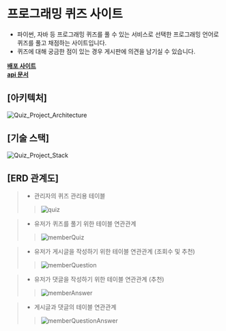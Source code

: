 # 프로그래밍 퀴즈 사이트
* 파이썬, 자바 등 프로그래밍 퀴즈를 풀 수 있는 서비스로 선택한 프로그래밍 언어로 퀴즈를 풀고 채점하는 사이트입니다.  
* 퀴즈에 대해 궁금한 점이 있는 경우 게시판에 의견을 남기실 수 있습니다.

<!-- --- -->
**[배포 사이트](http://ec2-13-209-111-85.ap-northeast-2.compute.amazonaws.com:8080)**  
**[api 문서](https://pjw-1.gitbook.io/quiz-project-api-docs)**  

<!-- --- -->
## [아키텍처]
![Quiz_Project_Architecture](https://github.com/pjnw1236/QuizProject/assets/97827368/20478a15-f396-43d1-b978-990c83d2f236)

<!-- --- -->
## [기술 스택]
![Quiz_Project_Stack](https://github.com/pjnw1236/QuizProject/assets/97827368/b76af1c0-9248-4756-a729-369e941c3e0b)

<!-- --- -->
## [ERD 관계도]
> * 관리자의 퀴즈 관리용 테이블    
>> ![quiz](https://github.com/pjnw1236/QuizProject/assets/97827368/ffdf2a27-9253-4fbe-a0e5-956b43b8df69)

> * 유저가 퀴즈를 풀기 위한 테이블 연관관계  
>> ![memberQuiz](https://github.com/pjnw1236/QuizProject/assets/97827368/1afb5fbc-430a-45b9-ae98-81b543b5395e)

> * 유저가 게시글을 작성하기 위한 테이블 연관관계 (조회수 및 추천)  
>> ![memberQuestion](https://github.com/pjnw1236/QuizProject/assets/97827368/84e0be1d-53cd-4b15-966a-d28a2870d22c)

> * 유저가 댓글을 작성하기 위한 테이블 연관관계 (추천)  
>> ![memberAnswer](https://github.com/pjnw1236/QuizProject/assets/97827368/df9cb3b5-3340-44ec-841c-09aa502a956b)

> * 게시글과 댓글의 테이블 연관관계  
>> ![memberQuestionAnswer](https://github.com/pjnw1236/QuizProject/assets/97827368/046d6b18-b38e-4e57-9017-9aedaab3b288)
